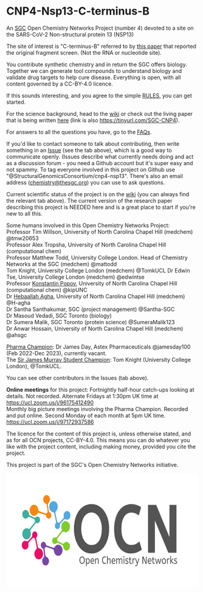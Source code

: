 # CNP4-Nsp13-C-terminus-B
An [SGC]((https://www.thesgc.org/)) Open Chemistry Networks Project (number 4) devoted to a site on the SARS-CoV-2 Non-structural protein 13 (NSP13)

The site of interest is "C-terminus-B" referred to by [this paper](https://www.nature.com/articles/s41467-021-25166-6) that reported the original fragment screen. (Not the RNA or nucleotide site).

You contribute synthetic chemistry and in return the SGC offers biology. Together we can generate tool compounds to understand biology and validate drug targets to help cure disease. Everything is open, with all content governed by a CC-BY-4.0 licence.

If this sounds interesting, and you agree to the simple [RULES](https://www.thesgc.org/sgc-open-chemistry-networks/terms-of-use), you can get started.

For the science background, head to the [wiki](https://github.com/StructuralGenomicsConsortium/CNP4-Nsp13-C-terminus-B/wiki) or check out the living paper that is being written [here](https://docs.google.com/document/d/16e_yZ9joQDpFkxyyfJj_dWWr5ZW_HEya9e_PG8kaF5M/edit?usp=sharing) (link is also https://tinyurl.com/SGC-CNP4).

For answers to all the questions you have, go to the [FAQs](https://www.thesgc.org/sgc-open-chemistry-networks/faq).

If you'd like to contact someone to talk about contributing, then write something in an [Issue](https://github.com/StructuralGenomicsConsortium/CNP4-Nsp13-C-terminus-B/issues) (see the tab above), which is a good way to communicate openly. (Issues describe what currently needs doing and act as a discussion forum - you need a Github account but it's super easy and not spammy. To tag everyone involved in this project on Github use "@StructuralGenomicsConsortium/cnp4-nsp13". There's also an email address (chemistry@thesgc.org) you can use to ask questions.

Current scientific status of the project is on the [wiki](https://github.com/StructuralGenomicsConsortium/CNP4-Nsp13-C-terminus-B/wiki) (you can always find the relevant tab above). The current version of the research paper describing this project is NEEDED here and is a great place to start if you're new to all this.

Some humans involved in this Open Chemistry Networks Project:  
Professor Tim Willson, University of North Carolina Chapel Hill (medchem)  @tmw20653  
Professor Alex Tropsha, University of North Carolina Chapel Hill (computational chem)  
Professor Matthew Todd, University College London. Head of Chemistry Networks at the SGC (medchem) @mattodd  
Tom Knight, University College London (medchem) @TomkUCL
Dr Edwin Tse, University College London (medchem) @edwintse  
Professor [Konstantin Popov](https://www.med.unc.edu/biochem/directory/popov/), University of North Carolina Chapel Hill (computational chem) @kipUNC  
Dr [Hebaallah Agha](https://pharmacy.unc.edu/research/centers/sgc-unc/people/), University of North Carolina Chapel Hill (medchem) @H-agha  
Dr Santha Santhakumar, SGC (project management) @Santha-SGC     
Dr Masoud Vedadi, SGC Toronto (biology)  
Dr Sumera Malik, SGC Toronto (protein science) @SumeraMalik123  
Dr Anwar Hossain, University of North Carolina Chapel Hill (medchem) @ahsgc  

[Pharma Champion](https://github.com/StructuralGenomicsConsortium/Chemistry_TechOps_HowTo/wiki/Pharma-Industry-Champions): Dr James Day, Astex Pharmaceuticals @jamesday100 (Feb 2022-Dec 2023), currently vacant.   
The [Sir James Murray Student Champion](https://www.thesgc.org/sgc-open-chemistry-networks/champions-program): Tom Knight (University College London), @TomkUCL.  

You can see other contributors in the Issues (tab above).

**Online meetings** for this project:
Fortnightly half-hour catch-ups looking at details. Not recorded. Alternate Fridays at 1:30pm UK time at https://ucl.zoom.us/j/96175412490  
Monthly big picture meetings involving the Pharma Champion. Recorded and put online. Second Monday of each month at 5pm UK time. https://ucl.zoom.us/j/97172937586  

The licence for the content of this project is, unless otherwise stated, and as for all OCN projects, CC-BY-4.0. This means you can do whatever you like with the project content, including making money, provided you cite the project.

This project is part of the SGC's Open Chemistry Networks initiative.

<a href="url"><img src="https://github.com/StructuralGenomicsConsortium/Chemistry_TechOps_HowTo/blob/main/Open%20Chemistry%20Networks%20Logos/OCN_Logo_Final_smban.png?raw=true" align="centre" height="300" ></a>


